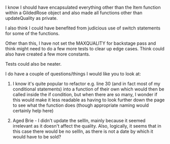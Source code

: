 I know I should have encapsulated everything other than the Item function within a GildedRose object and also made all functions other than updateQuality as private.

I also think I could have benefited from judicious use of switch statements for some of the functions.

Other than this, I have not set the MAXQUALITY for backstage pass and think might need to do a few more tests to clear up edge cases. Think could also have created a few more constants.

Tests could also be neater.

I do have a couple of questions/things I would like you to look at:

1) I know it's quite popular to refactor e.g. line 30 (and in fact most of my conditional statements) into a function of their own which would then be called inside the if condition, but when there are so many, I wonder if this would make it less readable as having to look further down the page to see what the function does (though appropriate naming would certainly help here)

2) Aged Brie - I didn't update the sellIn, mainly because it seemed irrelevant as it doesn't affect the quality. Also, logically, it seems that in this case there would be no sellIn, as there is not a date by which it would have to be sold?
